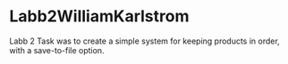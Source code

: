 # Labb2WilliamKarlstrom
Labb 2
Task was to create a simple system for keeping products in order, with a save-to-file option.
